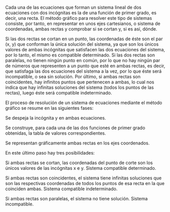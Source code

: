Cada una de las ecuaciones que forman un sistema lineal de dos ecuaciones con dos incógnitas es la de una función de primer grado, es decir, una recta. El método gráfico para resolver este tipo de sistemas consiste, por tanto, en representar en unos ejes cartesianos, o sistema de coordenadas, ambas rectas y comprobar si se cortan y, si es así, dónde. 

Si las dos rectas se cortan en un punto, las coordenadas de éste son el par (x, y) que conforman la única solución del sistema, ya que son los únicos valores de ambas incógnitas que satisfacen las dos ecuaciones del sistema, por lo tanto, el mismo es compatible determinado.
Si las dos rectas son paralelas, no tienen ningún punto en común, por lo que no hay ningún par de números que representen a un punto que esté en ambas rectas, es decir, que satisfaga las dos ecuaciones del sistema a la vez, por lo que éste será incompatible, o sea sin solución. 
Por último, si ambas rectas son coincidentes, hay infinitos puntos que pertenecen a ambas, lo cual nos indica que hay infinitas soluciones del sistema (todos los puntos de las rectas), luego éste será compatible indeterminado.

El proceso de resolución de un sistema de ecuaciones mediante el método gráfico se resume en las siguientes fases:

Se despeja la incógnita y en ambas ecuaciones.

Se construye, para cada una de las dos funciones de primer grado obtenidas, la tabla de valores correspondientes.

Se representan gráficamente ambas rectas en los ejes coordenados.

En este último paso hay tres posibilidades:

Si ambas rectas se cortan, las coordenadas del punto de corte son los únicos valores de las incógnitas x e y. Sistema compatible determinado.

Si ambas rectas son coincidentes, el sistema tiene infinitas soluciones que son las respectivas coordenadas de todos los puntos de esa recta en la que coinciden ambas. Sistema compatible indeterminado.

Si ambas rectas son paralelas, el sistema no tiene solución. Sistema incompatible.
